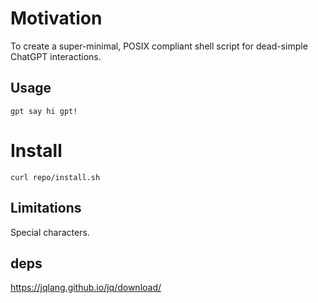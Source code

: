 # Motivation

To create a super-minimal, POSIX compliant shell script for dead-simple ChatGPT interactions.

## Usage

`gpt say hi gpt!`

# Install

`curl repo/install.sh`

## Limitations

Special characters. 

## deps
https://jqlang.github.io/jq/download/
